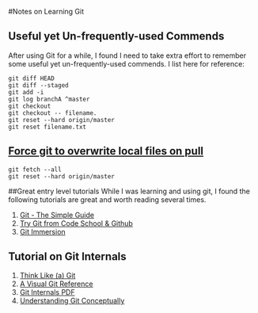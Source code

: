 #Notes on Learning Git

## Useful yet Un-frequently-used Commends 
After using Git for a while, I found I need to take extra effort to remember some useful yet un-frequently-used commends. I list here for reference:

```
git diff HEAD
git diff --staged
git add -i
git log branchA ^master
git checkout
git checkout -- filename.
git reset --hard origin/master
git reset filename.txt
```

## [Force git to overwrite local files on pull](http://stackoverflow.com/questions/1125968/force-git-to-overwrite-local-files-on-pull)
```
git fetch --all
git reset --hard origin/master
```

##Great entry level tutorials
While I was learning and using git, I found the following tutorials are great and worth reading several times.

1. [Git - The Simple Guide](http://rogerdudler.github.io/git-guide/)
2. [Try Git from Code School & Github](http://try.github.io/)
3. [Git Immersion](http://gitimmersion.com/)

## Tutorial on Git Internals

1. [Think Like (a) Git](http://think-like-a-git.net/)
2. [A Visual Git Reference](http://marklodato.github.io/visual-git-guide/index-en.html)
3. [Git Internals PDF](https://peepcode.com/products/git-internals-pdf)
4. [Understanding Git Conceptually](http://www.sbf5.com/~cduan/technical/git/)
